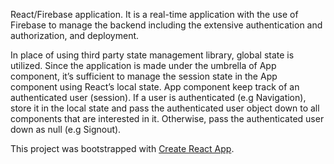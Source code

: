 React/Firebase application. It is a real-time application with the use of Firebase to manage the backend including the extensive authentication and authorization, and deployment.

In place of using third party state management library, global state is utilized. Since the application is made under the umbrella of App component, it’s sufficient to manage the session state in the App component using React’s local state. App component keep track of an authenticated user (session). If a user is authenticated (e.g Navigation), store it in the local state and pass the authenticated user object down to all components that are interested in it. Otherwise, pass the authenticated user down as null (e.g Signout).

This project was bootstrapped with [Create React App](https://github.com/facebook/create-react-app).
